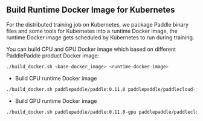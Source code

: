 ## Build Runtime Docker Image for Kubernetes

For the distributed training job on Kubernetes, we package Paddle binary files and some tools for Kubernetes into a runtime Docker image, the runtime Docker image gets scheduled by Kubernetes to run during training.

You can build CPU and GPU Docker image which based on different PaddlePaddle product Docker image:

```bash
./build_docker.sh <base-docker_image> <runtime-docker-image>
```

- Build CPU runtime Docker image

```bash
./build_docker.sh paddlepaddle/paddle:0.11.0 paddlepaddle/paddlecloud-job:0.11.0
```

- Build GPU runtime Docker image

```bash
./build_docker.sh paddlepaddle/paddle:0.11.0-gpu paddlepaddle/paddlecloud-job:0.11.0-gpu
```
